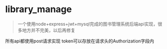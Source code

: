 # library_manage

> 一个使用node+express+jwt+mysql完成的图书管理系统后端api实现，很多地方并不完美，以后再修复

所有api都使用post请求实现
token可以存放在请求头的Authorization字段内

